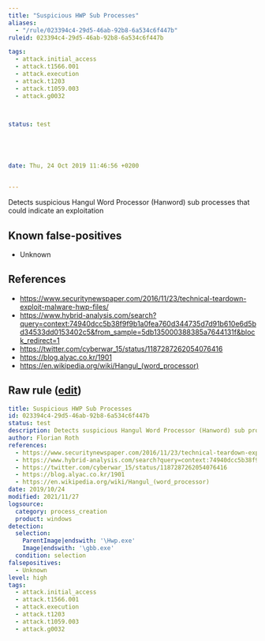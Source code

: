 ```yaml
---
title: "Suspicious HWP Sub Processes"
aliases:
  - "/rule/023394c4-29d5-46ab-92b8-6a534c6f447b"
ruleid: 023394c4-29d5-46ab-92b8-6a534c6f447b

tags:
  - attack.initial_access
  - attack.t1566.001
  - attack.execution
  - attack.t1203
  - attack.t1059.003
  - attack.g0032



status: test





date: Thu, 24 Oct 2019 11:46:56 +0200


---
```


Detects suspicious Hangul Word Processor (Hanword) sub processes that could indicate an exploitation

<!--more-->


## Known false-positives

* Unknown



## References

* https://www.securitynewspaper.com/2016/11/23/technical-teardown-exploit-malware-hwp-files/
* https://www.hybrid-analysis.com/search?query=context:74940dcc5b38f9f9b1a0fea760d344735d7d91b610e6d5bd34533dd0153402c5&from_sample=5db135000388385a7644131f&block_redirect=1
* https://twitter.com/cyberwar_15/status/1187287262054076416
* https://blog.alyac.co.kr/1901
* https://en.wikipedia.org/wiki/Hangul_(word_processor)


## Raw rule ([edit](https://github.com/SigmaHQ/sigma/edit/master/rules/windows/process_creation/proc_creation_win_hwp_exploits.yml))
```yaml
title: Suspicious HWP Sub Processes
id: 023394c4-29d5-46ab-92b8-6a534c6f447b
status: test
description: Detects suspicious Hangul Word Processor (Hanword) sub processes that could indicate an exploitation
author: Florian Roth
references:
  - https://www.securitynewspaper.com/2016/11/23/technical-teardown-exploit-malware-hwp-files/
  - https://www.hybrid-analysis.com/search?query=context:74940dcc5b38f9f9b1a0fea760d344735d7d91b610e6d5bd34533dd0153402c5&from_sample=5db135000388385a7644131f&block_redirect=1
  - https://twitter.com/cyberwar_15/status/1187287262054076416
  - https://blog.alyac.co.kr/1901
  - https://en.wikipedia.org/wiki/Hangul_(word_processor)
date: 2019/10/24
modified: 2021/11/27
logsource:
  category: process_creation
  product: windows
detection:
  selection:
    ParentImage|endswith: '\Hwp.exe'
    Image|endswith: '\gbb.exe'
  condition: selection
falsepositives:
  - Unknown
level: high
tags:
  - attack.initial_access
  - attack.t1566.001
  - attack.execution
  - attack.t1203
  - attack.t1059.003
  - attack.g0032

```
